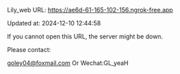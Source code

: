 Lily_web URL: https://ae6d-61-165-102-156.ngrok-free.app

Updated at: 2024-12-10 12:44:58

If you cannot open this URL, the server might be down.

Please contact: 

goley04@foxmail.com Or Wechat:GL_yeaH